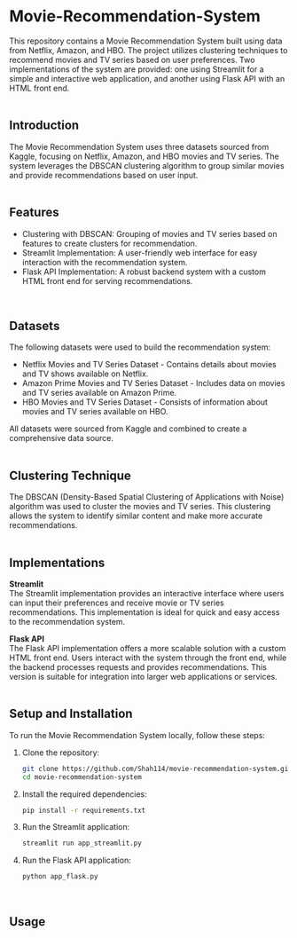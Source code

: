 # Movie-Recommendation-System
This repository contains a Movie Recommendation System built using data from Netflix, Amazon, and HBO. The project utilizes clustering techniques to recommend movies and TV series based on user preferences. Two implementations of the system are provided: one using Streamlit for a simple and interactive web application, and another using Flask API with an HTML front end. <br/>
<br/>

## Introduction
The Movie Recommendation System uses three datasets sourced from Kaggle, focusing on Netflix, Amazon, and HBO movies and TV series. The system leverages the DBSCAN clustering algorithm to group similar movies and provide recommendations based on user input. <br/>
<br/>

## Features
* Clustering with DBSCAN: Grouping of movies and TV series based on features to create clusters for recommendation.
* Streamlit Implementation: A user-friendly web interface for easy interaction with the recommendation system.
* Flask API Implementation: A robust backend system with a custom HTML front end for serving recommendations. <br/>
<br/>

## Datasets
The following datasets were used to build the recommendation system: <br/>
* Netflix Movies and TV Series Dataset - Contains details about movies and TV shows available on Netflix.
* Amazon Prime Movies and TV Series Dataset - Includes data on movies and TV series available on Amazon Prime.
* HBO Movies and TV Series Dataset - Consists of information about movies and TV series available on HBO. <br/>

All datasets were sourced from Kaggle and combined to create a comprehensive data source. <br/>
<br/>

## Clustering Technique
The DBSCAN (Density-Based Spatial Clustering of Applications with Noise) algorithm was used to cluster the movies and TV series. This clustering allows the system to identify similar content and make more accurate recommendations. <br/>
<br/>

## Implementations
**Streamlit** <br/>
The Streamlit implementation provides an interactive interface where users can input their preferences and receive movie or TV series recommendations. This implementation is ideal for quick and easy access to the recommendation system. <br/>

**Flask API** <br/>
The Flask API implementation offers a more scalable solution with a custom HTML front end. Users interact with the system through the front end, while the backend processes requests and provides recommendations. This version is suitable for integration into larger web applications or services. <br/>
<br/>

## Setup and Installation
To run the Movie Recommendation System locally, follow these steps: <br/>
1. Clone the repository:
   ```bash
   git clone https://github.com/Shah114/movie-recommendation-system.git
   cd movie-recommendation-system
   ```
2. Install the required dependencies:
   ```bash
   pip install -r requirements.txt
   ```
3. Run the Streamlit application:
   ```bash
   streamlit run app_streamlit.py
   ```
4. Run the Flask API application:
   ```bash
   python app_flask.py
   ```
<br/>

## Usage


   


